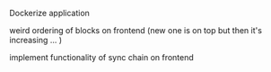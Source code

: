 Dockerize application

weird ordering of blocks on frontend (new one is on top but then it's increasing ... )

implement functionality of sync chain on frontend
